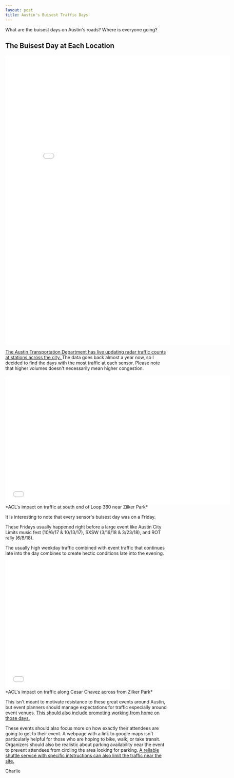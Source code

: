```yaml
---
layout: post
title: Austin's Buisest Traffic Days
---
```

What are the buisest days on Austin's roads? Where is everyone going?

## The Buisest Day at Each Location
<iframe width="700" height="900" frameborder="0" scrolling="no" src="//plot.ly/~charlie2343/7.embed"></iframe>


[The Austin Transportation Department has live updating radar traffic counts at stations across the city. 
](https://data.austintexas.gov/Transportation-and-Mobility/Radar-Traffic-Counts/i626-g7ub) The data goes back almost a year now, so I decided to find the days with the most traffic at each sensor. Please note that higher volumes doesn't necessarily mean higher congestion. 


<iframe width="700" height="400" frameborder="0" scrolling="no" src="//plot.ly/~charlie2343/11.embed"></iframe>
*ACL's impact on traffic at south end of Loop 360 near Zilker Park*

It is interesting to note that every sensor's buisest day was on a Friday.

These Fridays usually happened right before a large event like Austin City Limits music fest (10/6/17 & 10/13/17), SXSW (3/16/18 & 3/23/18), and ROT rally (6/8/18).

The usually high weekday traffic combined with event traffic that continues late into the day combines to create hectic conditions late into the evening. 

<iframe width="700" height="400" frameborder="0" scrolling="no" src="//plot.ly/~charlie2343/16.embed"></iframe>
*ACL's impact on traffic along Cesar Chavez across from Zilker Park*

This isn't meant to motivate resistance to these great events around Austin, but event planners should manage expectations for traffic especially around event venues. [This should also include promoting working from home on those days.](https://www.mystatesman.com/news/local/austin-braces-for-epic-traffic-snarls-obama-visits-during-sxsw/Fv5HRkABAfnWjUzby3297N/)

These events should also focus more on how exactly their attendees are going to get to their event. A webpage with a link to google maps isn't particularly helpful for those who are hoping to bike, walk, or take transit. Organizers should also be realistic about parking availability near the event to prevent attendees from circling the area looking for parking. [A reliable shuttle service with specific intstructions can also limit the traffic near the site.](https://www.reddit.com/r/Austin/comments/6jltlk/alright_who_gave_capmetro_photoshop/)

Charlie

